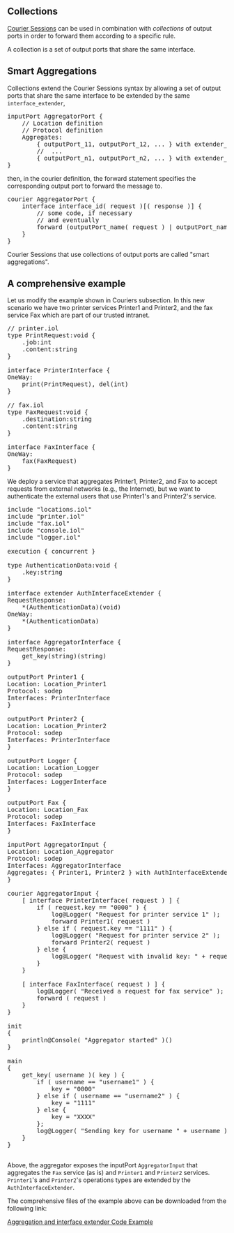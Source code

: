 ## Collections

[Courier Sessions](architectural_composition/couriers.html) can be used in combination with *collections* of output ports in order to forward them according to a specific rule.

A collection is a set of output ports that share the same interface.

## Smart Aggregations

Collections extend the Courier Sessions syntax by allowing a set of output ports that share the same interface to be extended by the same `interface_extender`,

<pre class="syntax">
inputPort AggregatorPort {
    // Location definition
    // Protocol definition
    Aggregates: 
        { outputPort_11, outputPort_12, ... } with extender_id1,
        //  ...
        { outputPort_n1, outputPort_n2, ... } with extender_idn
}
</pre>

then, in the courier definition, the forward statement specifies the corresponding output port to forward the message to.

<pre class="syntax">
courier AggregatorPort {
	interface interface_id( request )[( response )] {
		// some code, if necessary
		// and eventually
		forward (outputPort_name( request ) | outputPort_name( request )( response ))
	}
}
</pre>

Courier Sessions that use collections of output ports are called "smart aggregations".

## A comprehensive example

Let us modify the example shown in Couriers subsection. In this new scenario we have two printer services Printer1 and Printer2, and the fax service Fax which are part of our trusted intranet.

<pre class="code">
// printer.iol
type PrintRequest:void {
    .job:int
    .content:string
}
 
interface PrinterInterface {
OneWay:
    print(PrintRequest), del(int)
}
 
// fax.iol
type FaxRequest:void {
    .destination:string
    .content:string
}
 
interface FaxInterface {
OneWay:
    fax(FaxRequest)
}
</pre>

We deploy a service that aggregates Printer1, Printer2, and Fax to accept requests from external networks (e.g., the Internet), but we want to authenticate the external users that use Printer1's and Printer2's service.

<pre class="code">
include "locations.iol"
include "printer.iol"
include "fax.iol"
include "console.iol"
include "logger.iol"

execution { concurrent }

type AuthenticationData:void {
	.key:string
}

interface extender AuthInterfaceExtender {
RequestResponse:
	*(AuthenticationData)(void)
OneWay:
	*(AuthenticationData)
}

interface AggregatorInterface {
RequestResponse:
	get_key(string)(string)
}

outputPort Printer1 {
Location: Location_Printer1
Protocol: sodep
Interfaces: PrinterInterface
}

outputPort Printer2 {
Location: Location_Printer2
Protocol: sodep
Interfaces: PrinterInterface
}

outputPort Logger {
Location: Location_Logger
Protocol: sodep
Interfaces: LoggerInterface
}

outputPort Fax {
Location: Location_Fax
Protocol: sodep
Interfaces: FaxInterface
}

inputPort AggregatorInput {
Location: Location_Aggregator
Protocol: sodep
Interfaces: AggregatorInterface
Aggregates: { Printer1, Printer2 } with AuthInterfaceExtender, Fax
}

courier AggregatorInput {
	[ interface PrinterInterface( request ) ] {
		if ( request.key == "0000" ) {
			log@Logger( "Request for printer service 1" );
			forward Printer1( request )
		} else if ( request.key == "1111" ) {
			log@Logger( "Request for printer service 2" );
			forward Printer2( request )
		} else {
			log@Logger( "Request with invalid key: " + request.key )
		}
	}

	[ interface FaxInterface( request ) ] {
		log@Logger( "Received a request for fax service" );
		forward ( request )
	}
}

init
{
	println@Console( "Aggregator started" )()
}

main
{
	get_key( username )( key ) {
		if ( username == "username1" ) {
			key = "0000"
		} else if ( username == "username2" ) {
			key = "1111"
		} else {
			key = "XXXX"
		};
		log@Logger( "Sending key for username " + username )
	}
}

</pre>

Above, the aggregator exposes the inputPort `AggregatorInput` that aggregates the `Fax` service (as is) and `Printer1` and `Printer2` services. `Printer1`'s and `Printer2`'s operations types are extended by the `AuthInterfaceExtender`.

The comprehensive files of the example above can be downloaded from the following link:

<div class="download"><a href="documentation/architectural_composition/code/aggregation_code.zip">Aggregation and interface extender Code Example</a></div>